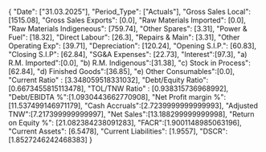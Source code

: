 {
    "Date": ["31.03.2025"],
    "Period_Type": ["Actuals"],
    "Gross Sales Local": [1515.08],
    "Gross Sales Exports": [0.0],
    "Raw Materials Imported": [0.0],
    "Raw Materials Indigeneous": [759.74],
    "Other Spares": [3.31],
    "Power & Fuel": [18.32],
    "Direct Labour": [26.3],
    "Repairs & Main": [3.31],
    "Other Operating Exp": [39.71],
    "Depreciation": [120.24],
    "Opening S.I.P.": [60.83],
    "Closing S.I.P": [62.84],
    "SG&A Expenses": [22.73],
    "Interest":[97.3],
    "a) R.M. Imported":[0.0],
    "b) R.M. Indigenous":[31.38],
    "c) Stock in Process":[62.84],
    "d) Finished Goods":[36.85],
    "e) Other Consumables":[0.0],
    "Current Ratio" : [3.348059518331032],
    "Debt/Equity Ratio": [0.6673455815113478],
    "TOL/TNW Ratio" : [0.938315736968992],
    "Debt/EBIDTA %":[1.0930443662770908],
    "Net Profit margin %":[11.537499146971179],
    "Cash Accruals":[2.7239999999999993],
    "Adjusted TNW":[7.217399999999997],
    "Net Sales":[13.188299999999998],
    "Return on Equity %": [21.082384238091283],
    "FACR":[1.9001148985063196],
    "Current Assets": [6.5478],
    "Current Liabilities": [1.9557],
    "DSCR": [1.8527246242468383]
}

